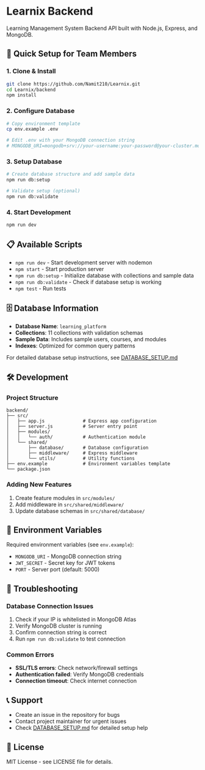 # Learnix Backend

Learning Management System Backend API built with Node.js, Express, and MongoDB.

## 🚀 Quick Setup for Team Members

### 1. Clone & Install
```bash
git clone https://github.com/Namit210/Learnix.git
cd Learnix/backend
npm install
```

### 2. Configure Database
```bash
# Copy environment template
cp env.example .env

# Edit .env with your MongoDB connection string
# MONGODB_URI=mongodb+srv://your-username:your-password@your-cluster.mongodb.net/?retryWrites=true&w=majority&appName=YourApp
```

### 3. Setup Database
```bash
# Create database structure and add sample data
npm run db:setup

# Validate setup (optional)
npm run db:validate
```

### 4. Start Development
```bash
npm run dev
```

## 📋 Available Scripts

- `npm run dev` - Start development server with nodemon
- `npm start` - Start production server
- `npm run db:setup` - Initialize database with collections and sample data
- `npm run db:validate` - Check if database setup is working
- `npm test` - Run tests

## 🗄️ Database Information

- **Database Name**: `learning_platform`
- **Collections**: 11 collections with validation schemas
- **Sample Data**: Includes sample users, courses, and modules
- **Indexes**: Optimized for common query patterns

For detailed database setup instructions, see [DATABASE_SETUP.md](../DATABASE_SETUP.md)

## 🛠️ Development

### Project Structure
```
backend/
├── src/
│   ├── app.js              # Express app configuration
│   ├── server.js           # Server entry point
│   ├── modules/
│   │   └── auth/           # Authentication module
│   └── shared/
│       ├── database/       # Database configuration
│       ├── middleware/     # Express middleware
│       └── utils/          # Utility functions
├── env.example             # Environment variables template
└── package.json
```

### Adding New Features
1. Create feature modules in `src/modules/`
2. Add middleware in `src/shared/middleware/`
3. Update database schemas in `src/shared/database/`

## 🔐 Environment Variables

Required environment variables (see `env.example`):

- `MONGODB_URI` - MongoDB connection string
- `JWT_SECRET` - Secret key for JWT tokens
- `PORT` - Server port (default: 5000)

## 🚨 Troubleshooting

### Database Connection Issues
1. Check if your IP is whitelisted in MongoDB Atlas
2. Verify MongoDB cluster is running
3. Confirm connection string is correct
4. Run `npm run db:validate` to test connection

### Common Errors
- **SSL/TLS errors**: Check network/firewall settings
- **Authentication failed**: Verify MongoDB credentials
- **Connection timeout**: Check internet connection

## 📞 Support

- Create an issue in the repository for bugs
- Contact project maintainer for urgent issues
- Check [DATABASE_SETUP.md](../DATABASE_SETUP.md) for detailed setup help

## 📄 License

MIT License - see LICENSE file for details.
